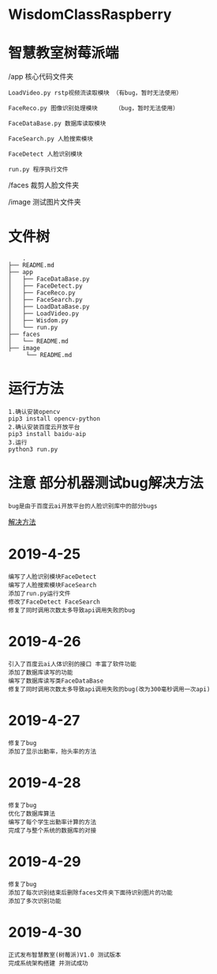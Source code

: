 # WisdomClassRaspberry
# 智慧教室树莓派端

/app 核心代码文件夹

	LoadVideo.py rstp视频流读取模块 （有bug，暂时无法使用）

	FaceReco.py 图像识别处理模块     （bug，暂时无法使用）

	FaceDataBase.py 数据库读取模块    

	FaceSearch.py 人脸搜索模块

	FaceDetect 人脸识别模块

	run.py 程序执行文件

/faces 裁剪人脸文件夹

/image 测试图片文件夹

# 文件树

		.
	├── README.md
	├── app
	│   ├── FaceDataBase.py
	│   ├── FaceDetect.py
	│   ├── FaceReco.py
	│   ├── FaceSearch.py
	│   ├── LoadDataBase.py
	│   ├── LoadVideo.py
	│   ├── Wisdom.py 
	│   └── run.py
	├── faces
	│   └── README.md
	├── image
		 └── README.md
	

# 运行方法

	1.确认安装opencv 
	pip3 install opencv-python
	2.确认安装百度云开放平台
	pip3 install baidu-aip
	3.运行
	python3 run.py


# 注意 部分机器测试bug解决方法

	bug是由于百度云ai开放平台的人脸识别库中的部分bugs

[解决方法](https://rowe98.github.io/2019/04/30/Fix-Bug-Baidu-Aip/)


# 2019-4-25
	
	编写了人脸识别模块FaceDetect
	编写了人脸搜索模块FaceSearch
	添加了run.py运行文件
	修改了FaceDetect FaceSearch
	修复了同时调用次数太多导致api调用失败的bug

# 2019-4-26

	引入了百度云ai人体识别的接口 丰富了软件功能
	添加了数据库读写的功能
	编写了数据库读写类FaceDataBase
	修复了同时调用次数太多导致api调用失败的bug(改为300毫秒调用一次api)

# 2019-4-27
	
	修复了bug
	添加了显示出勤率，抬头率的方法

# 2019-4-28
	
	修复了bug
	优化了数据库算法
	编写了每个学生出勤率计算的方法
	完成了与整个系统的数据库的对接

# 2019-4-29

	修复了bug
	添加了每次识别结束后删除faces文件夹下面待识别图片的功能
	添加了多次识别功能

# 2019-4-30

	正式发布智慧教室(树莓派)V1.0 测试版本
	完成系统架构搭建 并测试成功
